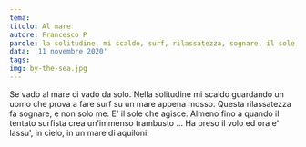 ```yaml
---
tema:
titolo: Al mare
autore: Francesco P
parole: la solitudine, mi scaldo, surf, rilassatezza, sognare, il sole, trambusto, aquiloni
data: '11 novembre 2020'
tags: 
img: by-the-sea.jpg
---
```


Se vado al mare ci vado da solo. Nella solitudine mi scaldo guardando un uomo che prova
a fare surf su un mare appena mosso. Questa rilassatezza fa sognare, e non solo me.
E' il sole che agisce. Almeno fino a quando il tentato surfista crea un'immenso trambusto ...
Ha preso il volo ed ora e' lassu', in cielo, in un mare di aquiloni.

